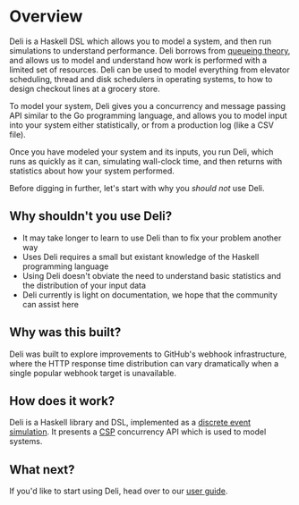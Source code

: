 # Overview

Deli is a Haskell DSL which allows you to model a system, and then run
simulations to understand performance. Deli borrows from [queueing
theory](https://en.wikipedia.org/wiki/Queueing_theory), and allows us to model
and understand how work is performed with a limited set of resources. Deli can
be used to model everything from elevator scheduling, thread and disk
schedulers in operating systems, to how to design checkout lines at a grocery
store.

To model your system, Deli gives you a concurrency and message passing API
similar to the Go programming language, and allows you to model input into your
system either statistically, or from a production log (like a CSV file).

Once you have modeled your system and its inputs, you run Deli, which runs as
quickly as it can, simulating wall-clock time, and then returns with statistics
about how your system performed.

Before digging in further, let's start with why you *should not* use Deli.

## Why shouldn't you use Deli?

* It may take longer to learn to use Deli than to fix your problem another way
* Uses Deli requires a small but existant knowledge of the Haskell programming
  language
* Using Deli doesn't obviate the need to understand basic statistics and the
  distribution of your input data
* Deli currently is light on documentation, we hope that the community can assist here

## Why was this built?

Deli was built to explore improvements to GitHub's webhook infrastructure,
where the HTTP response time distribution can vary dramatically when a single
popular webhook target is unavailable.

## How does it work?

Deli is a Haskell library and DSL, implemented as a [discrete event
simulation](https://en.wikipedia.org/wiki/Discrete_event_simulation). It
presents a
[CSP](https://en.wikipedia.org/wiki/Communicating_sequential_processes)
concurrency API which is used to model systems.

## What next?

If you'd like to start using Deli, head over to our [user
guide](docs/user-guide.md).
